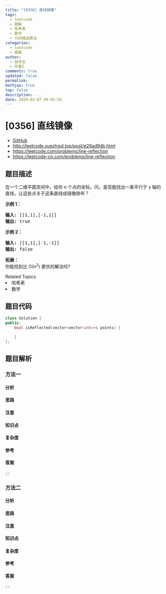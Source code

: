 ```yaml
---
title: "[0356] 直线镜像"
tags:
  - leetcode
  - 题解
  - 哈希表
  - 数学
  - 力扣精选算法
categories:
  - leetcode
  - 题解
author:
  - 张学志
  - 作者2
comments: true
updated: false
permalink:
mathjax: true
top: false
description: ...
date: 2020-03-07 00:05:56
---
```



# [0356] 直线镜像
* [GitHub](https://github.com/algoboy101/LeetCodeCrowdsource/tree/master/_posts/QA/%5B0356%5D%20%E7%9B%B4%E7%BA%BF%E9%95%9C%E5%83%8F.md)
* http://leetcode.xuezhisd.top/post/e26ad9db.html
* https://leetcode.com/problems/line-reflection
* https://leetcode-cn.com/problems/line-reflection


## 题目描述

<p>在一个二维平面空间中，给你 n&nbsp;个点的坐标。问，是否能找出一条平行于 y<strong>&nbsp;</strong>轴的直线，让这些点关于这条直线成镜像排布？</p>

<p><strong>示例 1：</strong></p>

<pre><strong>输入: </strong>[[1,1],[-1,1]]
<strong>输出: </strong>true
</pre>

<p><strong>示例 2：</strong></p>

<pre><strong>输入: </strong>[[1,1],[-1,-1]]
<strong>输出: </strong>false</pre>

<p><strong>拓展：</strong><br>
你能找到比 O(<em>n</em><sup>2</sup>) 更优的解法吗?</p>
<div><div>Related Topics</div><div><li>哈希表</li><li>数学</li></div></div>


## 题目代码

```cpp
class Solution {
public:
    bool isReflected(vector<vector<int>>& points) {

    }
};
```


## 题目解析


### 方法一

#### 分析

#### 思路

#### 注意

#### 知识点

#### 复杂度

#### 参考

#### 答案

```cpp
//
```


### 方法二

#### 分析

#### 思路

#### 注意

#### 知识点

#### 复杂度

#### 参考

#### 答案

```cpp
//
```


